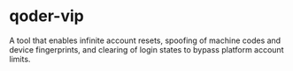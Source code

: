 # qoder-vip
A tool that enables infinite account resets, spoofing of machine codes and device fingerprints, and clearing of login states to bypass platform account limits.
